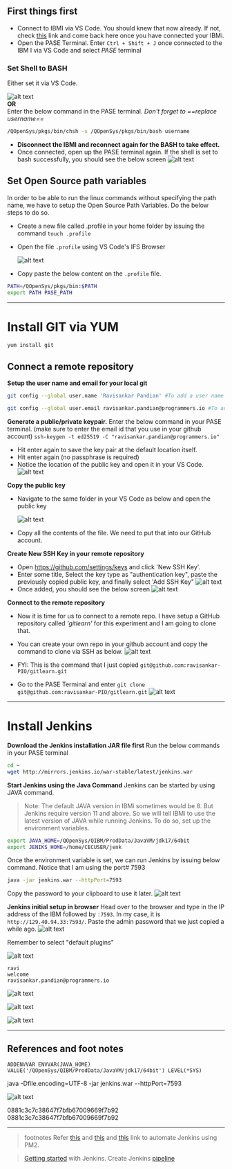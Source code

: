 ## First things first
- Connect to IBMI via VS Code. You should knew that now already. If not, check [this](https://github.com/Programmersio-IBMi/vscode-integration/blob/main/README.md) link and come back here once you have connected your IBMi.  
- Open the PASE Terminal. Enter `Ctrl + Shift + J` once connected to the IBM I via VS Code and select *PASE* terminal
### Set Shell to BASH
  Either set it via VS Code. 
  
  ![alt text](image.png)
  <br>
  **OR**
  <br>
Enter the below command in the PASE terminal. *Don't forget to ==replace username==*
  ```bash
  /QOpenSys/pkgs/bin/chsh -s /QOpenSys/pkgs/bin/bash username
  ```

  - **Disconnect the IBMI and reconnect again for the BASH to take effect.**
  - Once connected, open up the PASE terminal again. If the shell is set to bash successfully, you should see the below screen
  ![alt text](image-1.png)

## Set Open Source path variables
In order to be able to run the linux commands without specifying the path name, we have to setup the Open Source Path Variables. Do the below steps to do so.
- Create a new file called .profile in your home folder by issuing the command `touch .profile`
- Open the file `.profile` using VS Code's IFS Browser
  
  ![alt text](image-2.png)
- Copy paste the below content on the `.profile` file. 
```bash
PATH=/QOpenSys/pkgs/bin:$PATH
export PATH PASE_PATH
```
---

# Install GIT via YUM
`yum install git`

## Connect a remote repository
**Setup the user name and email for your local git**
  ```bash
  git config --global user.name 'Ravisankar Pandian' #To add a user name for the git application.

  git config --global user.email ravisankar.pandian@programmers.io #To add email for the git application 
  ```
**Generate a public/private keypair.**
 Enter the below command in your PASE terminal. (make sure to enter the email id that you use in your github account)
   `ssh-keygen -t ed25519 -C "ravisankar.pandian@programmers.io"`
- Hit enter again to save the key pair at the default location itself. 
- Hit enter again (no passphrase is required)
- Notice the location of the public key and open it in your VS Code. 
 ![alt text](image-6.png)

**Copy the public key**
- Navigate to the same folder in your VS Code as below and open the public key
  
  ![alt text](image-5.png)
- Copy all the contents of the file. We need to put that into our GitHub account.
  
**Create New SSH Key in your remote repository**
- Open https://github.com/settings/keys and click 'New SSH Key'. 
- Enter some title, Select the key type as "authentication key", paste the previously copied public key, and finally select 'Add SSH Key"
  ![alt text](image-7.png)
- Once added, you should see the below screen
  ![alt text](image-8.png)

**Connect to the remote repository**
- Now it is time for us to connect to a remote repo. I have setup a GitHub repository called *'gitlearn'* for this experiment and I am going to clone that. 

- You can create your own repo in your github account and copy the command to clone via SSH as below.
  ![alt text](image-9.png)

- FYI: This is the command that I just copied
`git@github.com:ravisankar-PIO/gitlearn.git`

- Go to the PASE Terminal and enter
`git clone git@github.com:ravisankar-PIO/gitlearn.git`
![alt text](image-10.png)

---

# Install Jenkins

**Download the Jenkins installation JAR file first**
Run the below commands in your PASE terminal
```bash
cd ~ 
wget http://mirrors.jenkins.io/war-stable/latest/jenkins.war
```

**Start Jenkins using the Java Command**
Jenkins can be started by using JAVA command. 

>Note: The default JAVA version in IBMi sometimes would be 8. But Jenkins require version 11 and above. So we will tell IBMi to use the latest version of JAVA while running Jenkins. To do so, set up the environment variables.

```bash
export JAVA_HOME=/QOpenSys/QIBM/ProdData/JavaVM/jdk17/64bit
export JENIKS_HOME=/home/CECUSER/jenk
```
Once the environment variable is set, we can run Jenkins by issuing below command.
Notice that I am using the port# 7593
```bash
java -jar jenkins.war --httpPort=7593
```
Copy the password to your clipboard to use it later. 
![alt text](image-13.png)

**Jenkins initial setup in browser**
Head over to the browser and type in the IP address of the IBM followed by `:7593`. In my case, it is `http://129.40.94.33:7593/`. Paste the admin password that we just copied a while ago.
![alt text](image-14.png)

Remember to select "default plugins"

![alt text](image-15.png)

```
ravi
welcome
ravisankar.pandian@programmers.io
```

![alt text](image-16.png)

![alt text](image-17.png)


![alt text](image-18.png)


----
## References and foot notes

`ADDENVVAR ENVVAR(JAVA_HOME) VALUE('/QOpenSys/QIBM/ProdData/JavaVM/jdk17/64bit') LEVEL(*SYS)`


java -Dfile.encoding=UTF-8 -jar jenkins.war --httpPort=7593

![alt text](image-11.png)

0881c3c7c38647f7bfb67009669f7b92
0881c3c7c38647f7bfb67009669f7b92


______________
>footnotes
Refer [this](https://github.com/worksofliam/blog/issues/4) and [this](https://pm2.keymetrics.io/docs/usage/quick-start/) and [this](https://www.youtube.com/watch?v=0O2Nz5duuzg) link to automate Jenkins using PM2.

> [Getting started](https://devopscube.com/jenkins-2-tutorials-getting-started-guide/) with Jenkins.
>Create Jenkins [pipeline](https://www.jenkins.io/doc/pipeline/tour/hello-world/)

